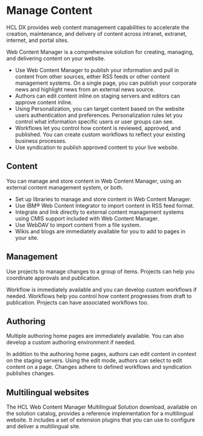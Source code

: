 # Manage Content

HCL DX provides web content management capabilities to accelerate the creation, maintenance, and delivery of content across intranet, extranet, internet, and portal sites.

Web Content Manager is a comprehensive solution for creating, managing, and delivering content on your website.

-   Use Web Content Manager to publish your information and pull in content from other sources, either RSS feeds or other content management systems. On a single page, you can publish your corporate news and highlight news from an external news source.
-   Authors can edit content inline on staging servers and editors can approve content inline.
-   Using Personalization, you can target content based on the website users authentication and preferences. Personalization rules let you control what information specific users or user groups can see.
-   Workflows let you control how content is reviewed, approved, and published. You can create custom workflows to reflect your existing business processes.
-   Use syndication to publish approved content to your live website.

## Content

You can manage and store content in Web Content Manager, using an external content management system, or both.

-   Set up libraries to manage and store content in Web Content Manager.
-   Use IBM® Web Content Integrator to import content in RSS feed format.
-   Integrate and link directly to external content management systems using CMIS support included with Web Content Manager.
-   Use WebDAV to import content from a file system.
-   Wikis and blogs are immediately available for you to add to pages in your site.

## Management

Use projects to manage changes to a group of items. Projects can help you coordinate approvals and publication.

Workflow is immediately available and you can develop custom workflows if needed. Workflows help you control how content progresses from draft to publication. Projects can have associated workflows too.

## Authoring

Multiple authoring home pages are immediately available. You can also develop a custom authoring environment if needed.

In addition to the authoring home pages, authors can edit content in context on the staging servers. Using the edit mode, authors can select to edit content on a page. Changes adhere to defined workflows and syndication publishes changes.

## Multilingual websites

The HCL Web Content Manager Multilingual Solution download, available on the solution catalog, provides a reference implementation for a multilingual website. It includes a set of extension plugins that you can use to configure and deliver a multilingual site.


